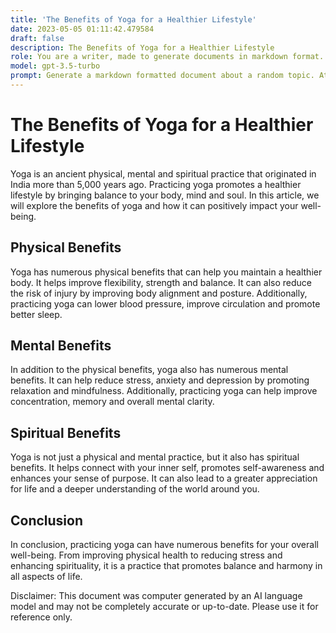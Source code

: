```yaml
---
title: 'The Benefits of Yoga for a Healthier Lifestyle'
date: 2023-05-05 01:11:42.479584
draft: false
description: The Benefits of Yoga for a Healthier Lifestyle
role: You are a writer, made to generate documents in markdown format. It is very important that all of the documents you generate are in valid markdown format.
model: gpt-3.5-turbo
prompt: Generate a markdown formatted document about a random topic. At the bottom, include a disclaimer explaining that the document was generated by you. The first line of the document should be the title. Make sure that the entire document is in proper markdown format, using a mix of various tags to make the document visually appealing.
---
```


# The Benefits of Yoga for a Healthier Lifestyle

Yoga is an ancient physical, mental and spiritual practice that originated in India more than 5,000 years ago. Practicing yoga promotes a healthier lifestyle by bringing balance to your body, mind and soul. In this article, we will explore the benefits of yoga and how it can positively impact your well-being.

## Physical Benefits

Yoga has numerous physical benefits that can help you maintain a healthier body. It helps improve flexibility, strength and balance. It can also reduce the risk of injury by improving body alignment and posture. Additionally, practicing yoga can lower blood pressure, improve circulation and promote better sleep.

## Mental Benefits

In addition to the physical benefits, yoga also has numerous mental benefits. It can help reduce stress, anxiety and depression by promoting relaxation and mindfulness. Additionally, practicing yoga can help improve concentration, memory and overall mental clarity.

## Spiritual Benefits

Yoga is not just a physical and mental practice, but it also has spiritual benefits. It helps connect with your inner self, promotes self-awareness and enhances your sense of purpose. It can also lead to a greater appreciation for life and a deeper understanding of the world around you.

## Conclusion

In conclusion, practicing yoga can have numerous benefits for your overall well-being. From improving physical health to reducing stress and enhancing spirituality, it is a practice that promotes balance and harmony in all aspects of life.

Disclaimer: This document was computer generated by an AI language model and may not be completely accurate or up-to-date. Please use it for reference only.